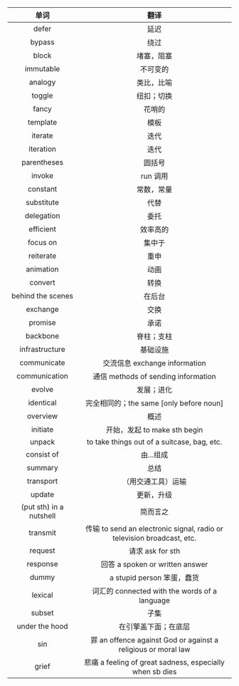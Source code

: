 |          单词           |                                  翻译                                  |
| :---------------------: | :--------------------------------------------------------------------: |
|          defer          |                                  延迟                                  |
|         bypass          |                                  绕过                                  |
|          block          |                               堵塞，阻塞                               |
|        immutable        |                                不可变的                                |
|         analogy         |                               类比，比喻                               |
|         toggle          |                               纽扣；切换                               |
|          fancy          |                                 花哨的                                 |
|        template         |                                  模板                                  |
|         iterate         |                                  迭代                                  |
|        iteration        |                                  迭代                                  |
|       parentheses       |                                 圆括号                                 |
|         invoke          |                                run 调用                                |
|        constant         |                               常数，常量                               |
|       substitute        |                                  代替                                  |
|       delegation        |                                  委托                                  |
|        efficient        |                                效率高的                                |
|        focus on         |                                 集中于                                 |
|        reiterate        |                                  重申                                  |
|        animation        |                                  动画                                  |
|         convert         |                                  转换                                  |
|    behind the scenes    |                                 在后台                                 |
|        exchange         |                                  交换                                  |
|         promise         |                                  承诺                                  |
|        backbone         |                               脊柱；支柱                               |
|     infrastructure      |                                基础设施                                |
|       communicate       |                     交流信息 exchange information                      |
|      communication      |                  通信 methods of sending information                   |
|         evolve          |                               发展；进化                               |
|        identical        |                完全相同的；the same [only before noun]                 |
|        overview         |                                  概述                                  |
|        initiate         |                      开始，发起 to make sth begin                      |
|         unpack          |              to take things out of a suitcase, bag, etc.               |
|       consist of        |                               由...组成                                |
|         summary         |                                  总结                                  |
|        transport        |                           （用交通工具）运输                           |
|         update          |                               更新，升级                               |
| (put sth) in a nutshell |                                简而言之                                |
|        transmit         | 传输 to send an electronic signal, radio or television broadcast, etc. |
|         request         |                            请求 ask for sth                            |
|        response         |                    回答 a spoken or written answer                     |
|          dummy          |                       a stupid person 笨蛋，蠢货                       |
|         lexical         |             词汇的 connected with the words of a language              |
|         subset          |                                  子集                                  |
|     under the hood      |                          在引擎盖下面；在底层                          |
|           sin           |     罪 an offence against God or against a religious or moral law      |
|          grief          |        悲痛 a feeling of great sadness, especially when sb dies        |




